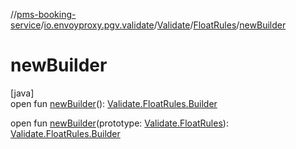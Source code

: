 //[pms-booking-service](../../../../index.md)/[io.envoyproxy.pgv.validate](../../index.md)/[Validate](../index.md)/[FloatRules](index.md)/[newBuilder](new-builder.md)

# newBuilder

[java]\
open fun [newBuilder](new-builder.md)(): [Validate.FloatRules.Builder](-builder/index.md)

open fun [newBuilder](new-builder.md)(prototype: [Validate.FloatRules](index.md)): [Validate.FloatRules.Builder](-builder/index.md)
